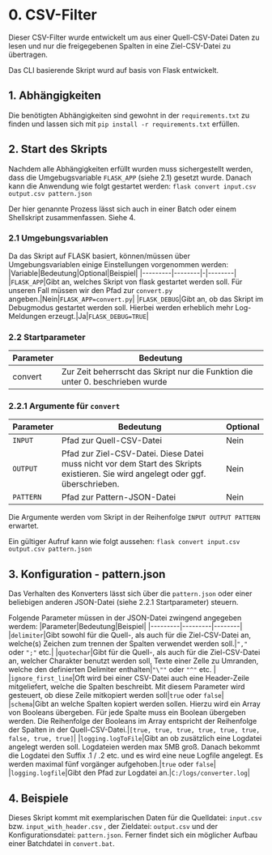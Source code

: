 # 0. CSV-Filter
Dieser CSV-Filter wurde entwickelt um aus einer Quell-CSV-Datei Daten zu lesen und nur die freigegebenen Spalten in eine Ziel-CSV-Datei zu übertragen.

Das CLI basierende Skript wurd auf basis von Flask entwickelt.

## 1. Abhängigkeiten
Die benötigten Abhängigkeiten sind gewohnt in der `requirements.txt` zu finden und lassen sich mit `pip install -r requirements.txt` erfüllen.

## 2. Start des Skripts
Nachdem alle Abhängigkeiten erfüllt wurden muss sichergestellt werden, dass die Umgebugsvariable `FLASK_APP` (siehe 2.1) gesetzt wurde. Danach kann die Anwendung wie folgt gestartet werden: `flask convert input.csv output.csv pattern.json`

Der hier genannte Prozess lässt sich auch in einer Batch oder einem Shellskript zusammenfassen. Siehe 4.

### 2.1 Umgebungsvariablen
Da das Skript auf FLASK basiert, können/müssen über Umgebungsvariablen einige Einstellungen vorgenommen werden:
|Variable|Bedeutung|Optional|Beispiel|
|---------|--------|-|--------|
|`FLASK_APP`|Gibt an, welches Skript von flask gestartet werden soll. Für unseren Fall müssen wir den Pfad zur `convert.py` angeben.|Nein|`FLASK_APP=convert.py`|
|`FLASK_DEBUG`|Gibt an, ob das Skript im Debugmodus gestartet werden soll. Hierbei werden erheblich mehr Log-Meldungen erzeugt.|Ja|`FLASK_DEBUG=TRUE`|

### 2.2 Startparameter
|Parameter|Bedeutung|
|---------|---------|
|convert  | Zur Zeit beherrscht das Skript nur die Funktion die unter 0. beschrieben wurde|

### 2.2.1 Argumente für `convert` 
|Parameter|Bedeutung|Optional|
|---------|---------|--------|
|`INPUT`|Pfad zur Quell-CSV-Datei|Nein|
|`OUTPUT`|Pfad zur Ziel-CSV-Datei. Diese Datei muss nicht vor dem Start des Skripts existieren. Sie wird angelegt oder ggf. überschrieben.|Nein|
|`PATTERN`|Pfad zur Pattern-JSON-Datei|Nein|

Die Argumente werden vom Skript in der Reihenfolge `INPUT OUTPUT PATTERN` erwartet.
 
Ein gültiger Aufruf kann wie folgt aussehen: `flask convert input.csv output.csv pattern.json`




## 3. Konfiguration - pattern.json
Das Verhalten des Konverters lässt sich über die `pattern.json` oder einer beliebigen anderen JSON-Datei (siehe 2.2.1 Startparameter) steuern.

Folgende Parameter müssen in der JSON-Datei zwingend angegeben werdem:
|Parameter|Bedeutung|Beispiel|
|---------|---------|--------|
|`delimiter`|Gibt sowohl für die Quell-, als auch für die Ziel-CSV-Datei an, welche(s) Zeichen zum trennen der Spalten verwendet werden soll.|`","` oder `";"` etc.|
|`quotechar`|Gibt für die Quell-, als auch für die Ziel-CSV-Datei an, welcher Charakter benutzt werden soll, Texte einer Zelle zu Umranden, welche den definierten Delimiter enthalten|`"\""` oder `"^"` etc. |
|`ignore_first_line`|Oft wird bei einer CSV-Datei auch eine Header-Zeile mitgeliefert, welche die Spalten beschreibt. Mit diesem Parameter wird gesteuert, ob diese Zeile mitkopiert werden soll|`true` oder `false`|
|`schema`|Gibt an welche Spalten kopiert werden sollen. Hierzu wird ein Array von Booleans übergeben. Für jede Spalte muss ein Boolean übergeben werden. Die Reihenfolge der Booleans im Array entspricht der Reihenfolge der Spalten in der Quell-CSV-Datei.|`[true, true, true, true, true, true, false, true, true]`|
|`logging.logToFile`|Gibt an ob zusätzlich eine Logdatei angelegt werden soll. Logdateien werden max 5MB groß. Danach bekommt die Logdatei den Suffix .1 / .2 etc. und es wird eine neue Logfile angelegt. Es werden maximal fünf vorgänger aufgehoben.|`true` oder `false`|
|`logging.logfile`|Gibt den Pfad zur Logdatei an.|`C:/logs/converter.log`|

## 4. Beispiele
Dieses Skript kommt mit exemplarischen Daten für die Quelldatei: `input.csv` bzw. `input_with_header.csv` , der Zieldatei: `output.csv` und der Konfigurationsdatei: `pattern.json`. Ferner findet sich ein möglicher Aufbau einer Batchdatei in `convert.bat`.
